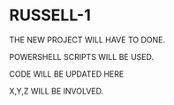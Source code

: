 # RUSSELL-1


THE NEW PROJECT WILL HAVE TO DONE.

POWERSHELL SCRIPTS WILL BE USED.

CODE WILL BE UPDATED HERE 


X,Y,Z WILL BE INVOLVED.
